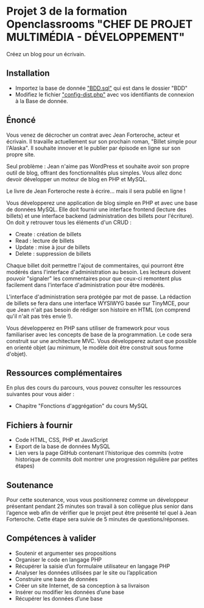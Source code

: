# Projet 3 de la formation Openclassrooms "CHEF DE PROJET MULTIMÉDIA - DÉVELOPPEMENT"

Créez un blog pour un écrivain.


## Installation

- Importez la base de donnée ["BDD.sql"](https://github.com/Zalatis/Projet-3-Openclassrooms/blob/dev/BDD/BDD.sql) qui est dans le dossier "BDD"
- Modifiez le fichier ["config-dist.php"](https://github.com/Zalatis/Projet-3-Openclassrooms/blob/dev/config-dist.php) avec vos identifiants de connexion à la Base de donnée.

## Énoncé

 Vous venez de décrocher un contrat avec Jean Forteroche, acteur et écrivain. Il travaille actuellement sur son prochain roman, "Billet simple pour l'Alaska". Il souhaite innover et le publier par épisode en ligne sur son propre site.

Seul problème : Jean n'aime pas WordPress et souhaite avoir son propre outil de blog, offrant des fonctionnalités plus simples. Vous allez donc devoir développer un moteur de blog en PHP et MySQL.

Le livre de Jean Forteroche reste à écrire... mais il sera publié en ligne !

Vous développerez une application de blog simple en PHP et avec une base de données MySQL. Elle doit fournir une interface frontend (lecture des billets) et une interface backend (administration des billets pour l'écriture). On doit y retrouver tous les éléments d'un CRUD :

- Create : création de billets
- Read : lecture de billets
- Update : mise à jour de billets
- Delete : suppression de billets

Chaque billet doit permettre l'ajout de commentaires, qui pourront être modérés dans l'interface d'administration au besoin.
Les lecteurs doivent pouvoir "signaler" les commentaires pour que ceux-ci remontent plus facilement dans l'interface d'administration pour être modérés.

L'interface d'administration sera protégée par mot de passe. La rédaction de billets se fera dans une interface WYSIWYG basée sur TinyMCE, pour que Jean n'ait pas besoin de rédiger son histoire en HTML (on comprend qu'il n'ait pas très envie !).

Vous développerez en PHP sans utiliser de framework pour vous familiariser avec les concepts de base de la programmation. Le code sera construit sur une architecture MVC. Vous développerez autant que possible en orienté objet (au minimum, le modèle doit être construit sous forme d'objet).


## Ressources complémentaires

En plus des cours du parcours, vous pouvez consulter les ressources suivantes pour vous aider :

- Chapitre "Fonctions d'aggrégation" du cours MySQL


## Fichiers à fournir

- Code HTML, CSS, PHP et JavaScript
- Export de la base de données MySQL
- Lien vers la page GitHub contenant l'historique des commits
(votre historique de commits doit montrer une progression régulière par petites étapes)


## Soutenance

Pour cette soutenance, vous vous positionnerez comme un développeur présentant pendant 25 minutes son travail à son collègue plus senior dans l’agence web afin de vérifier que le projet peut être présenté tel quel à Jean Forteroche. Cette étape sera suivie de 5 minutes de questions/réponses.


## Compétences à valider

- Soutenir et argumenter ses propositions
- Organiser le code en langage PHP
- Récupérer la saisie d’un formulaire utilisateur en langage PHP
- Analyser les données utilisées par le site ou l’application
- Construire une base de données
- Créer un site Internet, de sa conception à sa livraison
- Insérer ou modifier les données d’une base
- Récupérer les données d’une base
